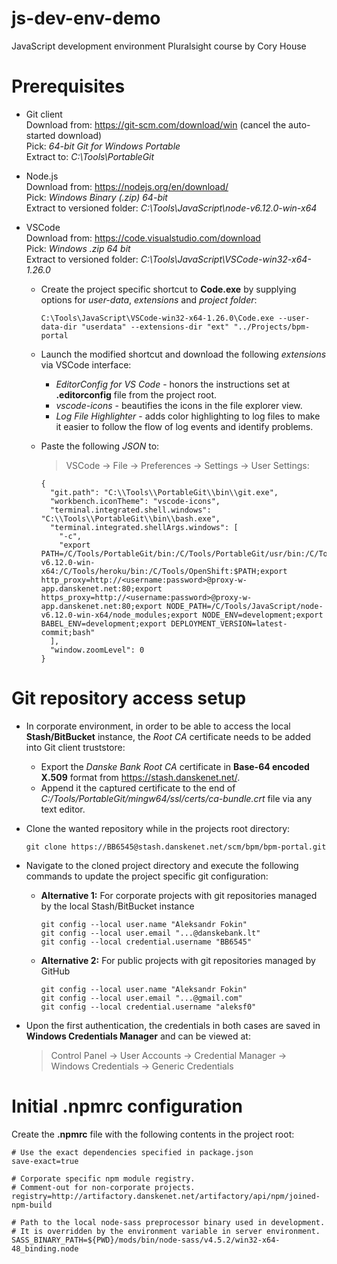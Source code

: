 # js-dev-env-demo
JavaScript development environment Pluralsight course by Cory House

Prerequisites
==================
* Git client<br/>
  Download from: https://git-scm.com/download/win (cancel the auto-started download)<br/>
  Pick: _64-bit Git for Windows Portable_<br/>
  Extract to: _C:\Tools\PortableGit_<br/>

* Node.js<br/>
  Download from: https://nodejs.org/en/download/<br/>
  Pick: _Windows Binary (.zip) 64-bit_<br/>
  Extract to versioned folder: _C:\Tools\JavaScript\node-v6.12.0-win-x64_<br/>

* VSCode<br/>
  Download from: https://code.visualstudio.com/download<br/>
  Pick: _Windows .zip 64 bit_<br/>
  Extract to versioned folder: _C:\Tools\JavaScript\VSCode-win32-x64-1.26.0_<br/>
  - Create the project specific shortcut to __Code.exe__ by supplying options for _user-data_, _extensions_ and _project folder_:

    `C:\Tools\JavaScript\VSCode-win32-x64-1.26.0\Code.exe --user-data-dir "userdata" --extensions-dir "ext" "../Projects/bpm-portal`

  - Launch the modified shortcut and download the following _extensions_ via VSCode interface:
    - _EditorConfig for VS Code_ - honors the instructions set at __.editorconfig__ file from the project root.
    - _vscode-icons_ - beautifies the icons in the file explorer view.
    - _Log File Highlighter_ - adds color highlighting to log files to make it easier to follow the flow of log events and identify problems.

  - Paste the following _JSON_ to:
    > VSCode &rightarrow; File &rightarrow; Preferences &rightarrow; Settings &rightarrow; User Settings:
    ```
    {
      "git.path": "C:\\Tools\\PortableGit\\bin\\git.exe",
      "workbench.iconTheme": "vscode-icons",
      "terminal.integrated.shell.windows": "C:\\Tools\\PortableGit\\bin\\bash.exe",
      "terminal.integrated.shellArgs.windows": [
        "-c",
        "export PATH=/C/Tools/PortableGit/bin:/C/Tools/PortableGit/usr/bin:/C/Tools/JavaScript/node-v6.12.0-win-x64:/C/Tools/heroku/bin:/C/Tools/OpenShift:$PATH;export http_proxy=http://<username:password>@proxy-w-app.danskenet.net:80;export https_proxy=http://<username:password>@proxy-w-app.danskenet.net:80;export NODE_PATH=/C/Tools/JavaScript/node-v6.12.0-win-x64/node_modules;export NODE_ENV=development;export BABEL_ENV=development;export DEPLOYMENT_VERSION=latest-commit;bash"
      ],
      "window.zoomLevel": 0
    }
    ```


Git repository access setup
==================
* In corporate environment, in order to be able to access the local __Stash/BitBucket__ instance, the _Root CA_ certificate needs to be added into Git client truststore:
  - Export the _Danske Bank Root CA_ certificate in __Base-64 encoded X.509__ format from https://stash.danskenet.net/.
  - Append it the captured certificate to the end of _C:/Tools/PortableGit/mingw64/ssl/certs/ca-bundle.crt_ file via any text editor.

* Clone the wanted repository while in the projects root directory:

  `git clone https://BB6545@stash.danskenet.net/scm/bpm/bpm-portal.git`

* Navigate to the cloned project directory and execute the following commands to update the project specific git configuration:
  - __Alternative 1:__ For corporate projects with git repositories managed by the local Stash/BitBucket instance
    ```
    git config --local user.name "Aleksandr Fokin"
    git config --local user.email "...@danskebank.lt"
    git config --local credential.username "BB6545"
    ```

  - __Alternative 2:__ For public projects with git repositories managed by GitHub
    ```
    git config --local user.name "Aleksandr Fokin"
    git config --local user.email "...@gmail.com"
    git config --local credential.username "aleksf0"
    ```

- Upon the first authentication, the credentials in both cases are saved in __Windows Credentials Manager__ and can be viewed at:

  > Control Panel &rightarrow; User Accounts &rightarrow; Credential Manager &rightarrow; Windows Credentials &rightarrow; Generic Credentials


Initial .npmrc configuration
==================
Create the __.npmrc__ file with the following contents in the project root:

```
# Use the exact dependencies specified in package.json
save-exact=true

# Corporate specific npm module registry.
# Comment-out for non-corporate projects.
registry=http://artifactory.danskenet.net/artifactory/api/npm/joined-npm-build

# Path to the local node-sass preprocessor binary used in development.
# It is overridden by the environment variable in server environment.
SASS_BINARY_PATH=${PWD}/mods/bin/node-sass/v4.5.2/win32-x64-48_binding.node
```
